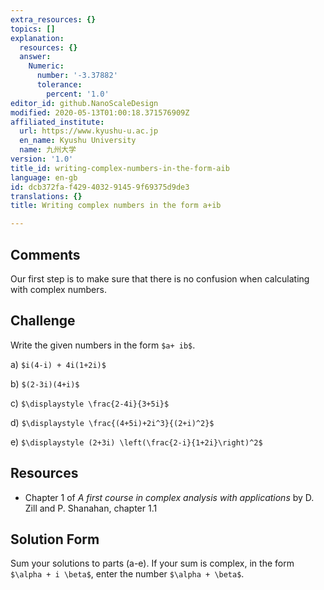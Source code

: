 ```yaml
---
extra_resources: {}
topics: []
explanation:
  resources: {}
  answer:
    Numeric:
      number: '-3.37882'
      tolerance:
        percent: '1.0'
editor_id: github.NanoScaleDesign
modified: 2020-05-13T01:00:18.371576909Z
affiliated_institute:
  url: https://www.kyushu-u.ac.jp
  en_name: Kyushu University
  name: 九州大学
version: '1.0'
title_id: writing-complex-numbers-in-the-form-aib
language: en-gb
id: dcb372fa-f429-4032-9145-9f69375d9de3
translations: {}
title: Writing complex numbers in the form a+ib

---
```


## Comments
Our first step is to make sure that there is no confusion when calculating with complex numbers.


## Challenge
Write the given numbers in the form `$a+ ib$`.

   a)  `$i(4-i) + 4i(1+2i)$`

   b) `$(2-3i)(4+i)$`

   c) `$\displaystyle \frac{2-4i}{3+5i}$`

   d) `$\displaystyle \frac{(4+5i)+2i^3}{(2+i)^2}$`

   e) `$\displaystyle (2+3i) \left(\frac{2-i}{1+2i}\right)^2$`

## Resources
- Chapter 1 of *A first course in complex analysis with applications* by D. Zill and P. Shanahan, chapter 1.1


## Solution Form
Sum your solutions to parts (a-e).
If your sum is complex, in the form `$\alpha + i \beta$`, enter the number `$\alpha + \beta$`.
